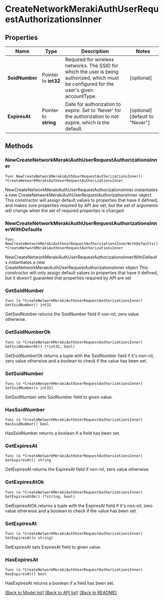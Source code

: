 # CreateNetworkMerakiAuthUserRequestAuthorizationsInner

## Properties

Name | Type | Description | Notes
------------ | ------------- | ------------- | -------------
**SsidNumber** | Pointer to **int32** | Required for wireless networks. The SSID for which the user is being authorized, which must be configured for the user&#39;s given accountType. | [optional] 
**ExpiresAt** | Pointer to **string** | Date for authorization to expire. Set to &#39;Never&#39; for the authorization to not expire, which is the default. | [optional] [default to "Never"]

## Methods

### NewCreateNetworkMerakiAuthUserRequestAuthorizationsInner

`func NewCreateNetworkMerakiAuthUserRequestAuthorizationsInner() *CreateNetworkMerakiAuthUserRequestAuthorizationsInner`

NewCreateNetworkMerakiAuthUserRequestAuthorizationsInner instantiates a new CreateNetworkMerakiAuthUserRequestAuthorizationsInner object
This constructor will assign default values to properties that have it defined,
and makes sure properties required by API are set, but the set of arguments
will change when the set of required properties is changed

### NewCreateNetworkMerakiAuthUserRequestAuthorizationsInnerWithDefaults

`func NewCreateNetworkMerakiAuthUserRequestAuthorizationsInnerWithDefaults() *CreateNetworkMerakiAuthUserRequestAuthorizationsInner`

NewCreateNetworkMerakiAuthUserRequestAuthorizationsInnerWithDefaults instantiates a new CreateNetworkMerakiAuthUserRequestAuthorizationsInner object
This constructor will only assign default values to properties that have it defined,
but it doesn't guarantee that properties required by API are set

### GetSsidNumber

`func (o *CreateNetworkMerakiAuthUserRequestAuthorizationsInner) GetSsidNumber() int32`

GetSsidNumber returns the SsidNumber field if non-nil, zero value otherwise.

### GetSsidNumberOk

`func (o *CreateNetworkMerakiAuthUserRequestAuthorizationsInner) GetSsidNumberOk() (*int32, bool)`

GetSsidNumberOk returns a tuple with the SsidNumber field if it's non-nil, zero value otherwise
and a boolean to check if the value has been set.

### SetSsidNumber

`func (o *CreateNetworkMerakiAuthUserRequestAuthorizationsInner) SetSsidNumber(v int32)`

SetSsidNumber sets SsidNumber field to given value.

### HasSsidNumber

`func (o *CreateNetworkMerakiAuthUserRequestAuthorizationsInner) HasSsidNumber() bool`

HasSsidNumber returns a boolean if a field has been set.

### GetExpiresAt

`func (o *CreateNetworkMerakiAuthUserRequestAuthorizationsInner) GetExpiresAt() string`

GetExpiresAt returns the ExpiresAt field if non-nil, zero value otherwise.

### GetExpiresAtOk

`func (o *CreateNetworkMerakiAuthUserRequestAuthorizationsInner) GetExpiresAtOk() (*string, bool)`

GetExpiresAtOk returns a tuple with the ExpiresAt field if it's non-nil, zero value otherwise
and a boolean to check if the value has been set.

### SetExpiresAt

`func (o *CreateNetworkMerakiAuthUserRequestAuthorizationsInner) SetExpiresAt(v string)`

SetExpiresAt sets ExpiresAt field to given value.

### HasExpiresAt

`func (o *CreateNetworkMerakiAuthUserRequestAuthorizationsInner) HasExpiresAt() bool`

HasExpiresAt returns a boolean if a field has been set.


[[Back to Model list]](../README.md#documentation-for-models) [[Back to API list]](../README.md#documentation-for-api-endpoints) [[Back to README]](../README.md)


